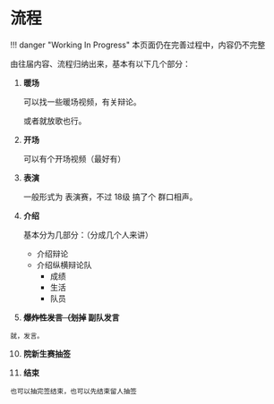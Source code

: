 # 流程

!!! danger "Working In Progress"
    本页面仍在完善过程中，内容仍不完整

由往届内容、流程归纳出来，基本有以下几个部分：

1.  **暖场**

    可以找一些暖场视频，有关辩论。
   
    或者就放歌也行。
   
4.  **开场**

    可以有个开场视频（最好有）

6.  **表演**

    一般形式为 表演赛，不过 18级 搞了个 群口相声。

8.  **介绍**

    基本分为几部分：（分成几个人来讲）

    - 介绍辩论
    - 介绍纵横辩论队
        - 成绩
        - 生活  
        - 队员

9.   **<s>爆炸性发言（划掉</s> 副队发言**

    就，发言。

10.  **院新生赛抽签**

11.  **结束**

    也可以抽完签结束，也可以先结束留人抽签
